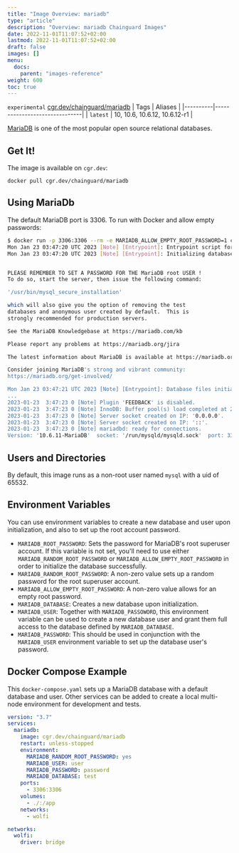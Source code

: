 ```yaml
---
title: "Image Overview: mariadb"
type: "article"
description: "Overview: mariadb Chainguard Images"
date: 2022-11-01T11:07:52+02:00
lastmod: 2022-11-01T11:07:52+02:00
draft: false
images: []
menu:
  docs:
    parent: "images-reference"
weight: 600
toc: true
---
```


`experimental` [cgr.dev/chainguard/mariadb](https://github.com/chainguard-images/images/tree/main/images/mariadb)
| Tags     | Aliases                       |
|----------|-------------------------------|
| `latest` | 10, 10.6, 10.6.12, 10.6.12-r1 |



[MariaDB](https://mariadb.org) is one of the most popular open source relational databases.

## Get It!

The image is available on `cgr.dev`:

```
docker pull cgr.dev/chainguard/mariadb
```

## Using MariaDb

The default MariaDB port is 3306.
To run with Docker and allow empty passwords:

```sh
$ docker run -p 3306:3306 --rm -e MARIADB_ALLOW_EMPTY_ROOT_PASSWORD=1 cgr.dev/chainguard/mariadb
Mon Jan 23 03:47:20 UTC 2023 [Note] [Entrypoint]: Entrypoint script for MariaDB Server  started.
Mon Jan 23 03:47:20 UTC 2023 [Note] [Entrypoint]: Initializing database files


PLEASE REMEMBER TO SET A PASSWORD FOR THE MariaDB root USER !
To do so, start the server, then issue the following command:

'/usr/bin/mysql_secure_installation'

which will also give you the option of removing the test
databases and anonymous user created by default.  This is
strongly recommended for production servers.

See the MariaDB Knowledgebase at https://mariadb.com/kb

Please report any problems at https://mariadb.org/jira

The latest information about MariaDB is available at https://mariadb.org/.

Consider joining MariaDB's strong and vibrant community:
https://mariadb.org/get-involved/

Mon Jan 23 03:47:21 UTC 2023 [Note] [Entrypoint]: Database files initialized
...
2023-01-23  3:47:23 0 [Note] Plugin 'FEEDBACK' is disabled.
2023-01-23  3:47:23 0 [Note] InnoDB: Buffer pool(s) load completed at 230123  3:47:23
2023-01-23  3:47:23 0 [Note] Server socket created on IP: '0.0.0.0'.
2023-01-23  3:47:23 0 [Note] Server socket created on IP: '::'.
2023-01-23  3:47:23 0 [Note] mariadbd: ready for connections.
Version: '10.6.11-MariaDB'  socket: '/run/mysqld/mysqld.sock'  port: 3306  MariaDB Server
```

## Users and Directories

By default, this image runs as a non-root user named `mysql` with a uid of 65532.

## Environment Variables

You can use environment variables to create a new database and user upon initialization, and also to set up the root account password.

- `MARIADB_ROOT_PASSWORD`: Sets the password for MariaDB's root superuser account. If this variable is not set, you'll need to use either `MARIADB_RANDOM_ROOT_PASSWORD` or `MARIADB_ALLOW_EMPTY_ROOT_PASSWORD` in order to initialize the database successfully.
- `MARIADB_RANDOM_ROOT_PASSWORD`: A non-zero value sets up a random password for the root superuser account. 
- `MARIADB_ALLOW_EMPTY_ROOT_PASSWORD`: A non-zero value allows for an empty root password.
- `MARIADB_DATABASE`: Creates a new database upon initialization.
- `MARIADB_USER`: Together with `MARIADB_PASSOWORD`, this environment variable can be used to create a new database user and grant them full access to the database defined by `MARIADB_DATABASE`.
- `MARIADB_PASSWORD`: This should be used in conjunction with the `MARIADB_USER` environment variable to set up the database user's password.

## Docker Compose Example

This `docker-compose.yaml` sets up a MariaDB database with a default database and user. Other services can be added to create a local multi-node environment for development and tests.

```yaml
version: "3.7"
services:
  mariadb:
    image: cgr.dev/chainguard/mariadb
    restart: unless-stopped
    environment:
      MARIADB_RANDOM_ROOT_PASSWORD: yes
      MARIADB_USER: user
      MARIADB_PASSWORD: password
      MARIADB_DATABASE: test
    ports:
      - 3306:3306
    volumes:
      - ./:/app
    networks:
      - wolfi

networks:
  wolfi:
    driver: bridge
```